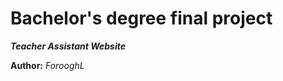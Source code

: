 Bachelor's degree final project
==============

***Teacher Assistant Website***

**Author:** *ForooghL*
